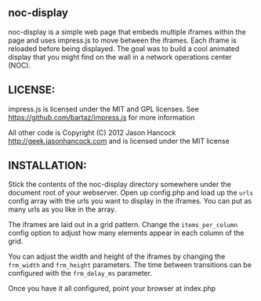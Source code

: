 noc-display
-----------
noc-display is a simple web page that embeds multiple iframes within the page
and uses impress.js to move between the iframes. Each iframe is reloaded before
being displayed. The goal was to build a cool animated display that you might
find on the wall in a network operations center (NOC).

LICENSE:
--------
impress.js is licensed under the MIT and GPL licenses. See
https://github.com/bartaz/impress.js for more information

All other code is Copyright (C) 2012 Jason Hancock 
http://geek.jasonhancock.com and is licensed under the MIT license

INSTALLATION:
-------------
Stick the contents of the noc-display directory somewhere under the
document root of your webserver. Open up config.php and load up the
`urls` config array with the urls you want to display in the iframes.
You can put as many urls as you like in the array.

The iframes are laid out in a grid pattern. Change the `items_per_column`
config option to adjust how many elements appear in each column of the
grid.

You can adjust the width and height of the iframes by changing the
`frm_width` and `frm_height` parameters. The time between transitions can be
configured with the `frm_delay_ms` parameter. 

Once you have it all configured, point your browser at index.php
